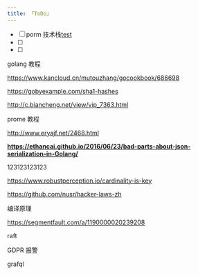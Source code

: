 ```yaml
---
title: 「ToDo」
---
```




- [ ] porm 技术栈[test](/Users/admin/SynologyDrive/ByteGopher/content/tsdb/prom.md)
- [ ] 
- [ ] 



golang 教程

https://www.kancloud.cn/mutouzhang/gocookbook/686698

https://gobyexample.com/sha1-hashes



http://c.biancheng.net/view/vip_7363.html



prome 教程

http://www.eryajf.net/2468.html



**https://ethancai.github.io/2016/06/23/bad-parts-about-json-serialization-in-Golang/**

123123123123

 



https://www.robustperception.io/cardinality-is-key





https://github.com/nusr/hacker-laws-zh

编译原理

https://segmentfault.com/a/1190000020239208

raft





GDPR 报警





grafql